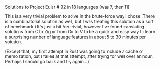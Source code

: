 Solutions to Project Euler # 92 in 18 languages (was 7, then 11)

This is a very trivial problem to solve in the brute-force way I chose 
(There is a combinatorial solution as well, but I was treating 
this solution as a sort of benchmark.) It's just a bit *too* trivial,
however I've found translating solutions from C to Zig or from Go to V
to be a quick and easy way to learn a surprising number of language
features in about 5 to 30 minutes per solution.

(Except that, my first attempt in Rust was going to include a cache
or memoization, but I failed at that attempt, after trying for well
over an hour. Perhaps I should go back and try again...)
